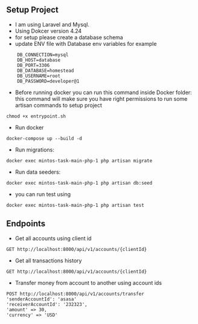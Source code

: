 ## Setup Project

- I am using Laravel and Mysql.
- Using Dokcer version 4.24
- for setup  please create a database schema
- update ENV file with Database env variables for example

```
    DB_CONNECTION=mysql
    DB_HOST=database
    DB_PORT=3306
    DB_DATABASE=homestead
    DB_USERNAME=root
    DB_PASSWORD=developer@1
```

- Before running docker you can run this command inside Docker folder:
this command will make sure you have right permissions to run some artisan commands to setup project

```
chmod +x entrypoint.sh
```

- Run docker 

```
docker-compose up --build -d
```

- Run migrations: 
```
docker exec mintos-task-main-php-1 php artisan migrate
```

- Run data seeders:
```
docker exec mintos-task-main-php-1 php artisan db:seed
```

- you can run test using 

```
docker exec mintos-task-main-php-1 php artisan test
```


## Endpoints

- Get all accounts using client id
```
GET http://localhost:8000/api/v1/accounts/{clientId}
```

- Get all transactions history

```
GET http://localhost:8000/api/v1/accounts/{clientId}
```

- Transfer money from account to another using account ids

```
POST http://localhost:8000/api/v1/accounts/transfer
'senderAccountId': 'asasa'
'receiverAccountId': '232323',
'amount' => 30,
'currency' => 'USD'
```
